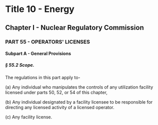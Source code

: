 
# Title 10 - Energy
## Chapter I - Nuclear Regulatory Commission
### PART 55 - OPERATORS' LICENSES
#### Subpart A - General Provisions
##### § 55.2 Scope.

The regulations in this part apply to-

(a) Any individual who manipulates the controls of any utilization facility licensed under parts 50, 52, or 54 of this chapter,

(b) Any individual designated by a facility licensee to be responsible for directing any licensed activity of a licensed operator.

(c) Any facility license.
